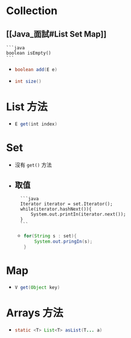 # Collection 
[[Java_面試#List Set Map]]
- 
	```java
	boolean	isEmpty()
	```
- 	
	```java
	boolean	add(E e)
	```
- 	
	```java
	int	size()
	```
		
	
# List 方法
- 
	```java
	E get(int index)
	```


# Set
- 沒有 `get()` 方法
- 取值
	- 
		```java
		Iterator iterator = set.Iterator();
		while(iterator.hashNext()){
			System.out.printIn(iterator.next());
		}
		```
	- 
		```java
		for(String s : set){
			System.out.pringIn(s);
		}
		```
# Map
- 
	```java
	V get(Object key)
	```

	
	

# Arrays 方法
- 
	```java
	static <T> List<T> asList(T... a) 
	```
